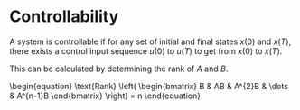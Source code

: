 # Controllability

A system is controllable if for any set of initial and final states $x(0)$ and
$x(T)$, there exists a control input sequence $u(0)$ to $u(T)$ to get from
$x(0)$ to $x(T)$.

This can be calculated by determining the rank of $A$ and $B$.

\begin{equation}
    \text{Rank} \left(
        \begin{bmatrix}
            B & AB & A^{2}B & \dots & A^{n-1}B
        \end{bmatrix}
    \right) = n
\end{equation}
